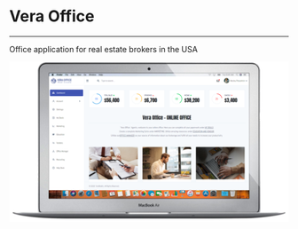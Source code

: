 # Vera Office

---

Office application for real estate brokers in the USA

![vera_office](/img/vOff_display.png)
